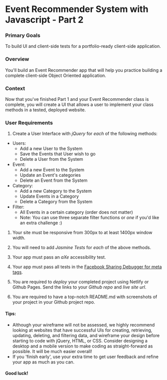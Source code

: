 # Event Recommender System with Javascript - Part 2


### Primary Goals
To build UI and client-side tests for a portfolio-ready client-side application.

### Overview
You'll build an Event Recommender app that will
help you practice building a complete client-side Object Oriented application.

### Context
Now that you've finished Part 1 and your Event Recommender class is complete, you will create a UI that allows a user to implement your class methods in a tested, deployed website.

### User Requirements

1. Create a User Interface with *jQuery* for *each* of the following methods:

* Users:
    * Add a new User to the System
    * Save the Events that User wish to go
    * Delete a User from the System
* Event:
    * Add a new Event to the System
    * Update an Event's categories
    * Delete an Event from the System
* Category:
    * Add a new Category to the System
    * Update Events in a Category
    * Delete a Category from the System
* Filter:
    * All Events in a certain category (order does not matter)
    * Note: You can use three separate filter functions or _one_ if you'd like an extra challenge :)

    
1. Your site must be responsive from 300px to at least 1400px window width.

1. You will need to add *Jasmine Tests* for *each* of the above methods.

1. Your app must pass an *aXe* accessibility test.

1. Your app must pass all tests in the [Facebook Sharing Debugger for meta tags](https://developers.facebook.com/tools/debug/).

1. You are required to *deploy* your completed project using Netlify or Github Pages. Send the links to your *Github repo* and *live site url*.

1. You are required to have a top-notch README.md with screenshots of your project in your Github project repo.

#### Tips:
- Although your wireframe will not be assessed, we highly recommend looking at websites that have successful UIs for creating, retrieving, updating, deleting, and filtering data, and wireframe your design before starting to code with jQuery, HTML, or CSS.  Consider designing a desktop and a mobile version to make coding as straight-forward as possible.  It will be much easier overall!
- If you 'finish early', use your extra time to get user feedback and refine your app as much as you can.

#### Good luck!

